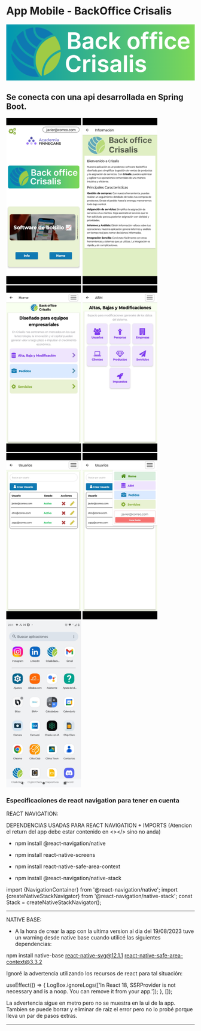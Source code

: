 # App Mobile - BackOffice Crisalis

![Alt text](assets/images/logoColor.png)

## Se conecta con una api desarrollada en Spring Boot.
<div>
  <img src="./capturas/img7.jpeg" width="200px"/>
  <img src="./capturas/img4.jpeg" width="200px"/>
  <img src="./capturas/img6.jpeg" width="200px"/>
  <img src="./capturas/img2.jpeg" width="200px"/>
  <img src="./capturas/img1.jpeg" width="200px"/>
  <img src="./capturas/img3.jpeg" width="200px"/>
  <img src="./capturas/img5.jpeg" width="200px"/>
</div>



### Especificaciones de react navigation para tener en cuenta

REACT NAVIGATION:

DEPENDENCIAS USADAS PARA REACT NAVIGATION + IMPORTS (Atencion el return del app debe estar contenido en <></> sino no anda)

- npm install @react-navigation/native

- npm install react-native-screens

- npm install react-native-safe-area-context

- npm install @react-navigation/native-stack

import {NavigationContainer} from '@react-navigation/native';
import {createNativeStackNavigator} from '@react-navigation/native-stack';
const Stack = createNativeStackNavigator();

--------------------------------------------------------------
NATIVE BASE:

- A la hora de crear la app con la ultima version al dia del 19/08/2023 tuve un warning desde native base cuando utilicé las siguientes dependencias:

npm install native-base react-native-svg@12.1.1 react-native-safe-area-context@3.3.2

Ignoré la advertencia utilizando los recursos de react para tal situación:

useEffect(() => {
    LogBox.ignoreLogs(['In React 18, SSRProvider is not necessary and is a noop. You can remove it from your app.']);
  }, []);

La advertencia sigue en metro pero no se muestra en la ui de la app. Tambien se puede borrar y eliminar de raiz el error pero no lo probé porque lleva un par de pasos extras.

-------------------------------------------------------------

